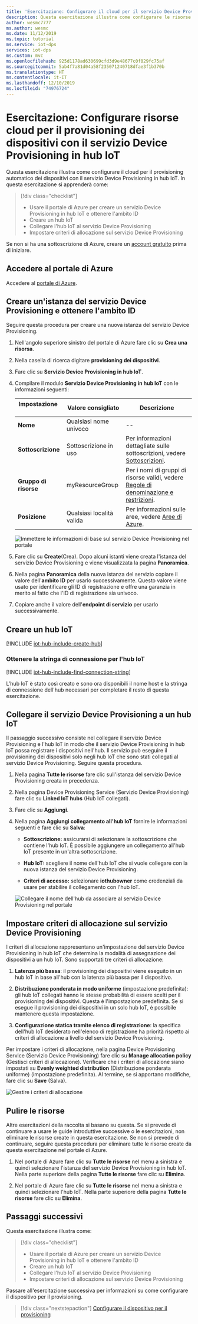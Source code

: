 ```yaml
---
title: 'Esercitazione: Configurare il cloud per il servizio Device Provisioning in hub IoT di Azure nel portale'
description: Questa esercitazione illustra come configurare le risorse cloud per il provisioning di dispositivi nel [portale di Azure](https://portal.azure.com) con il servizio Device Provisioning in hub IoT
author: wesmc7777
ms.author: wesmc
ms.date: 11/12/2019
ms.topic: tutorial
ms.service: iot-dps
services: iot-dps
ms.custom: mvc
ms.openlocfilehash: 925d1178ad630699cfd3d9e48677c0f029fc75af
ms.sourcegitcommit: 5ab4f7a81d04a58f235071240718dfae3f1b370b
ms.translationtype: HT
ms.contentlocale: it-IT
ms.lasthandoff: 12/10/2019
ms.locfileid: "74976724"
---
```

# <a name="tutorial-configure-cloud-resources-for-device-provisioning-with-the-iot-hub-device-provisioning-service"></a>Esercitazione: Configurare risorse cloud per il provisioning dei dispositivi con il servizio Device Provisioning in hub IoT

Questa esercitazione illustra come configurare il cloud per il provisioning automatico dei dispositivi con il servizio Device Provisioning in hub IoT. In questa esercitazione si apprenderà come:

> [!div class="checklist"]
> * Usare il portale di Azure per creare un servizio Device Provisioning in hub IoT e ottenere l'ambito ID
> * Creare un hub IoT
> * Collegare l'hub IoT al servizio Device Provisioning
> * Impostare criteri di allocazione sul servizio Device Provisioning

Se non si ha una sottoscrizione di Azure, creare un [account gratuito](https://azure.microsoft.com/free/) prima di iniziare.

## <a name="sign-in-to-the-azure-portal"></a>Accedere al portale di Azure

Accedere al [portale di Azure](https://portal.azure.com/).

## <a name="create-a-device-provisioning-service-instance-and-get-the-id-scope"></a>Creare un'istanza del servizio Device Provisioning e ottenere l'ambito ID

Seguire questa procedura per creare una nuova istanza del servizio Device Provisioning.

1. Nell'angolo superiore sinistro del portale di Azure fare clic su **Crea una risorsa**.

2. Nella casella di ricerca digitare **provisioning dei dispositivi**. 

3. Fare clic su **Servizio Device Provisioning in hub IoT**.

4. Compilare il modulo **Servizio Device Provisioning in hub IoT** con le informazioni seguenti:
    
   | Impostazione       | Valore consigliato | Descrizione | 
   | ------------ | ------------------ | ------------------------------------------------- | 
   | **Nome** | Qualsiasi nome univoco | -- | 
   | **Sottoscrizione** | Sottoscrizione in uso  | Per informazioni dettagliate sulle sottoscrizioni, vedere [Sottoscrizioni](https://account.windowsazure.com/Subscriptions). |
   | **Gruppo di risorse** | myResourceGroup | Per i nomi di gruppi di risorse validi, vedere [Regole di denominazione e restrizioni](/azure/architecture/best-practices/resource-naming). |
   | **Posizione** | Qualsiasi località valida | Per informazioni sulle aree, vedere [Aree di Azure](https://azure.microsoft.com/regions/). |   

   ![Immettere le informazioni di base sul servizio Device Provisioning nel portale](./media/tutorial-set-up-cloud/create-iot-dps-portal.png)

5. Fare clic su **Create**(Crea). Dopo alcuni istanti viene creata l'istanza del servizio Device Provisioning e viene visualizzata la pagina **Panoramica**.

6. Nella pagina **Panoramica** della nuova istanza del servizio copiare il valore dell'**ambito ID** per usarlo successivamente. Questo valore viene usato per identificare gli ID di registrazione e offre una garanzia in merito al fatto che l'ID di registrazione sia univoco.

7. Copiare anche il valore dell'**endpoint di servizio** per usarlo successivamente. 

## <a name="create-an-iot-hub"></a>Creare un hub IoT

[!INCLUDE [iot-hub-include-create-hub](../../includes/iot-hub-include-create-hub.md)]

### <a name="retrieve-connection-string-for-iot-hub"></a>Ottenere la stringa di connessione per l'hub IoT

[!INCLUDE [iot-hub-include-find-connection-string](../../includes/iot-hub-include-find-connection-string.md)]

L'hub IoT è stato così creato e sono ora disponibili il nome host e la stringa di connessione dell'hub necessari per completare il resto di questa esercitazione.

## <a name="link-the-device-provisioning-service-to-an-iot-hub"></a>Collegare il servizio Device Provisioning a un hub IoT

Il passaggio successivo consiste nel collegare il servizio Device Provisioning e l'hub IoT in modo che il servizio Device Provisioning in hub IoT possa registrare i dispositivi nell'hub. Il servizio può eseguire il provisioning dei dispositivi solo negli hub IoT che sono stati collegati al servizio Device Provisioning. Seguire questa procedura.

1. Nella pagina **Tutte le risorse** fare clic sull'istanza del servizio Device Provisioning creata in precedenza.

2. Nella pagina Device Provisioning Service (Servizio Device Provisioning) fare clic su **Linked IoT hubs** (Hub IoT collegati).

3. Fare clic su **Aggiungi**.

4. Nella pagina **Aggiungi collegamento all'hub IoT** fornire le informazioni seguenti e fare clic su **Salva**:

    * **Sottoscrizione:** assicurarsi di selezionare la sottoscrizione che contiene l'hub IoT. È possibile aggiungere un collegamento all'hub IoT presente in un'altra sottoscrizione.

    * **Hub IoT:** scegliere il nome dell'hub IoT che si vuole collegare con la nuova istanza del servizio Device Provisioning.

    * **Criteri di accesso:** selezionare **iothubowner** come credenziali da usare per stabilire il collegamento con l'hub IoT.

   ![Collegare il nome dell'hub da associare al servizio Device Provisioning nel portale](./media/tutorial-set-up-cloud/link-iot-hub-to-dps-portal.png)

## <a name="set-the-allocation-policy-on-the-device-provisioning-service"></a>Impostare criteri di allocazione sul servizio Device Provisioning

I criteri di allocazione rappresentano un'impostazione del servizio Device Provisioning in hub IoT che determina la modalità di assegnazione dei dispositivi a un hub IoT. Sono supportati tre criteri di allocazione: 

1. **Latenza più bassa**: il provisioning dei dispositivi viene eseguito in un hub IoT in base all'hub con la latenza più bassa per il dispositivo.

2. **Distribuzione ponderata in modo uniforme** (impostazione predefinita): gli hub IoT collegati hanno le stesse probabilità di essere scelti per il provisioning dei dispositivi. Questa è l'impostazione predefinita. Se si esegue il provisioning dei dispositivi in un solo hub IoT, è possibile mantenere questa impostazione. 

3. **Configurazione statica tramite elenco di registrazione**: la specifica dell'hub IoT desiderato nell'elenco di registrazione ha priorità rispetto ai criteri di allocazione a livello del servizio Device Provisioning.

Per impostare i criteri di allocazione, nella pagina Device Provisioning Service (Servizio Device Provisioning) fare clic su **Manage allocation policy** (Gestisci criteri di allocazione). Verificare che i criteri di allocazione siano impostati su **Evenly weighted distribution** (Distribuzione ponderata uniforme) (impostazione predefinita). Al termine, se si apportano modifiche, fare clic su **Save** (Salva).

![Gestire i criteri di allocazione](./media/tutorial-set-up-cloud/iot-dps-manage-allocation.png)

## <a name="clean-up-resources"></a>Pulire le risorse

Altre esercitazioni della raccolta si basano su questa. Se si prevede di continuare a usare le guide introduttive successive o le esercitazioni, non eliminare le risorse create in questa esercitazione. Se non si prevede di continuare, seguire questa procedura per eliminare tutte le risorse create da questa esercitazione nel portale di Azure.

1. Nel portale di Azure fare clic su **Tutte le risorse** nel menu a sinistra e quindi selezionare l'istanza del servizio Device Provisioning in hub IoT. Nella parte superiore della pagina **Tutte le risorse** fare clic su **Elimina**.  

2. Nel portale di Azure fare clic su **Tutte le risorse** nel menu a sinistra e quindi selezionare l'hub IoT. Nella parte superiore della pagina **Tutte le risorse** fare clic su **Elimina**.
 
## <a name="next-steps"></a>Passaggi successivi

Questa esercitazione illustra come:

> [!div class="checklist"]
> * Usare il portale di Azure per creare un servizio Device Provisioning in hub IoT e ottenere l'ambito ID
> * Creare un hub IoT
> * Collegare l'hub IoT al servizio Device Provisioning
> * Impostare criteri di allocazione sul servizio Device Provisioning

Passare all'esercitazione successiva per informazioni su come configurare il dispositivo per il provisioning.

> [!div class="nextstepaction"]
> [Configurare il dispositivo per il provisioning](tutorial-set-up-device.md)
